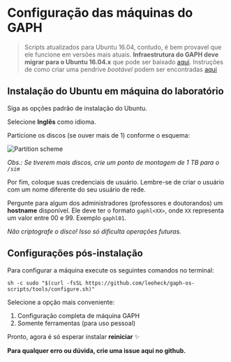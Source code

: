 

# Configuração das máquinas do GAPH

> Scripts atualizados para Ubuntu 16.04, contudo, é bem provavel que ele funcione em versões mais atuais. **Infraestrutura do GAPH deve migrar para o Ubuntu 16.04.x** que pode ser baixado [aqui](http://www.ubuntu.com/download/desktop). Instruções de como criar uma pendrive *bootável* podem ser encontradas [aqui](http://www.ubuntu.com/download/desktop/create-a-usb-stick-on-ubuntu)


## Instalação do Ubuntu em máquina do laboratório

Siga as opções padrão de instalação do Ubuntu.

Selecione **Inglês** como idioma.

Particione os discos (se ouver mais de 1) conforme o esquema:

![Partition scheme](https://rawgit.com/leoheck/gaph-os-scripts/master/doc/figs/partitions.svg)

*Obs.: Se tiverem mais discos, crie um ponto de montagem de 1 TB para o ``/sim``*

Por fim, coloque suas credenciais de usuário. Lembre-se de criar o usuário com um nome diferente do seu usuário de rede.

Pergunte para algum dos administradores (professores e doutorandos) um **hostname** disponível. Ele deve ter o formato ``gaphl<XX>``, onde ``XX`` representa um valor entre 00 e 99. Exemplo ``gaphl01``.

_Não criptografe o disco! Isso só dificulta operações futuras._


## Configurações pós-instalação

Para configurar a máquina execute os seguintes comandos no terminal:

```
sh -c sudo "$(curl -fsSL https://github.com/leoheck/gaph-os-scripts/tools/configure.sh)"
```

Selecione a opção mais conveniente:

1. Configuração completa de máquina GAPH
2. Somente ferramentas (para uso pessoal)


Pronto, agora é só esperar instalar **reiniciar** :sparkles:

**Para qualquer erro ou dúvida, crie uma issue aqui no github.**